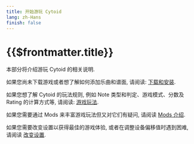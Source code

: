 ```yaml
---
title: 开始游玩 Cytoid
lang: zh-Hans
finish: false
---
```


# {{$frontmatter.title}}

本部分将介绍游玩 Cytoid 的相关说明.

如果您尚未下载游戏或者想了解如何添加乐曲和谱面, 请阅读: [下载和安装](./installation).

如果您想了解 Cytoid 的玩法规则, 例如 Note 类型和判定、游戏模式、分数及 Rating 的计算方式等, 请阅读: [游戏玩法](./play).

如果您需要通过 Mods 来丰富游戏玩法但又对它们有疑问, 请阅读 [Mods 介绍](./mods).

如果您需要改变设置以获得最佳的游戏体验, 或者在调整设备偏移值时遇到困难, 请阅读 [改变设置](./settings.md).